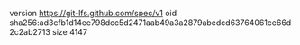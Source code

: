 version https://git-lfs.github.com/spec/v1
oid sha256:ad3cfb1d14ee798dcc5d2471aab49a3a2879abedcd63764061ce66d2c2ab2713
size 4147
